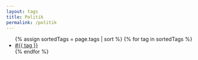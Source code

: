 ```yaml
---
layout: tags
title: Politik
permalink: /politik
---
```

<div class="after-post-tags">
                <ul class="tags">
                    {% assign sortedTags = page.tags | sort %}
                    {% for tag in sortedTags %}
                    <li>
                        <a class="smoothscroll" href="{{site.baseurl}}/tags#{{ tag | replace: " ","-" }}">#{{ tag }}</a>
                    </li>
                    {% endfor %}
                </ul>
            </div>
